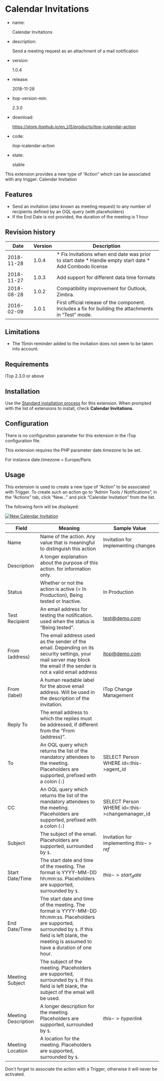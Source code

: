 # Calendar Invitations

- name:

  Calendar Invitations

- description:

  Send a meeting request as an attachment of a mail notification

- version:

  1.0.4

- release:

  2018-11-28

- itop-version-min:

  2.3.0

- download:

  https://store.itophub.io/en_US/products/itop-icalendar-action

- code:

  itop-icalendar-action

- state:

  stable

This extension provides a new type of “Action” which can be associated with any trigger: Calendar Invitation

## Features

- Send an invitation (also known as meeting request) to any number of recipients defined by an OQL query (with placeholders)
- If the End Date is not provided, the duration of the meeting is 1 hour

## Revision history

| Date       | Version | Description                                                  |
| ---------- | ------- | ------------------------------------------------------------ |
| 2018-11-28 | 1.0.4   | * Fix invitations when end date was prior to start date * Handle empty start date * Add Combodo license |
| 2018-11-27 | 1.0.3   | Add support for different data time formats                  |
| 2018-08-28 | 1.0.2   | Compatibility improvement for Outlook, Zimbra.               |
| 2016-02-09 | 1.0.1   | First official release of the component. Includes a fix for building the attachments in “Test” mode. |

## Limitations

- The 15min reminder added to the invitation does not seem to be taken into account.

## Requirements

iTop 2.3.0 or above

## Installation

Use the [Standard installation process](https://www.itophub.io/wiki/page?id=extensions%3Ainstallation) for this extension.
When prompted with the list of extensions to install, check **Calendar Invitations**.

## Configuration

There is no configuration parameter for this extension in the iTop configuration file.

This extension requires the PHP parameter date.timezone to be set.

For instance date.timezone = Europe/Paris

## Usage

This extension is used to create a new type of “Action” to be associated with Trigger. To create such an action go to “Admin Tools / Notifications”, in the “Actions” tab, click “New…” and pick “Calendar Invitation” from the list.

The following form will be displayed:

[![New Calendar Invitation](https://www.itophub.io/wiki/media?w=600&tok=bc2b81&media=extensions%3Aicalendar-inviation-new.png)](https://www.itophub.io/wiki/media-detail?id=extensions%3Aicalendar_invitations&media=extensions%3Aicalendar-inviation-new.png)

| Field               | Meaning                                                      | Sample Value                                   |
| ------------------- | ------------------------------------------------------------ | ---------------------------------------------- |
| Name                | Name of the action. Any value that is meaningful to distinguish this action | Invitation for implementing changes            |
| Description         | A longer explanation about the purpose of this action. for information only. |                                                |
| Status              | Whether or not the action is active (= In Production), Being tested or Inactive. | In Production                                  |
| Test Recipient      | An email address for testing the notification. used when the status is “Being tested”. | test@demo.com                                  |
| From (address)      | The email address used as the sender of the email. Depending on its security settings, your mail server may block the email if the sender is not a valid email address | itop@demo.com                                  |
| From (label)        | A human readable label for the above email address. Will be used in the description of the invitation. | ITop Change Management                         |
| Reply To            | The email address to which the replies must be addressed, if different from the “From (address)”. |                                                |
| To                  | An OQL query which returns the list of the mandatory attendees to the meeting. Placeholders are supported, prefixed with a colon (`:`) | SELECT Person WHERE id=:this->agent_id         |
| CC                  | An OQL query which returns the list of the mandatory attendees to the meeting. Placeholders are supported, prefixed with a colon (`:`) | SELECT Person WHERE id=:this->changemanager_id |
| Subject             | The subject of the email. Placeholders are supported, surrounded by `$`. | Invitation for implementing $this->ref$        |
| Start Date/Time     | The start date and time of the meeting. The format is YYYY-MM-DD hh:mm:ss. Placeholders are supported, surrounded by `$`. | $this->start_date$                             |
| End Date/Time       | The start date and time of the meeting. The format is YYYY-MM-DD hh:mm:ss. Placeholders are supported, surrounded by `$`. If this field is left blank, the meeting is assumed to have a duration of one hour. |                                                |
| Meeting Subject     | The subject of the meeting. Placeholders are supported, surrounded by `$`. If this field is left blank, the subject of the email will be used. |                                                |
| Meeting Description | A longer description for the meeting. Placeholders are supported, surrounded by `$`. | $this->hyperlink$                              |
| Meeting Location    | A location for the meeting. Placeholders are supported, surrounded by `$`. |                                                |

Don't forget to associate the action with a Trigger, otherwise it will never be activated.